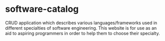 # software-catalog
CRUD application which describes various languages/frameworks used in different specialties of software engineering. This website is for use as an aid to aspiring programmers in order to help them to choose their specialty.
